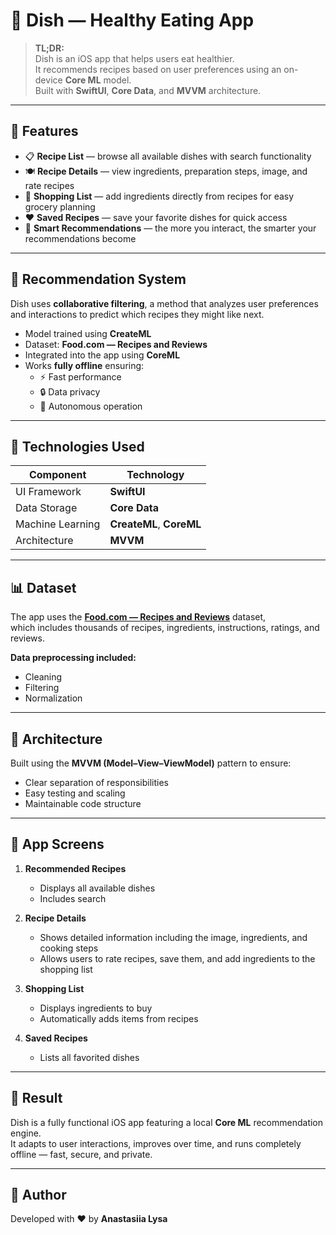 # 🥗 Dish — Healthy Eating App

> **TL;DR:**  
> Dish is an iOS app that helps users eat healthier.  
> It recommends recipes based on user preferences using an on-device **Core ML** model.  
> Built with **SwiftUI**, **Core Data**, and **MVVM** architecture.

---

## 🚀 Features

- 📋 **Recipe List** — browse all available dishes with search functionality  
- 🍽️ **Recipe Details** — view ingredients, preparation steps, image, and rate recipes  
- 🛒 **Shopping List** — add ingredients directly from recipes for easy grocery planning  
- ❤️ **Saved Recipes** — save your favorite dishes for quick access  
- 🤖 **Smart Recommendations** — the more you interact, the smarter your recommendations become  

---

## 🧠 Recommendation System

Dish uses **collaborative filtering**, a method that analyzes user preferences and interactions to predict which recipes they might like next.  

- Model trained using **CreateML**  
- Dataset: **Food.com — Recipes and Reviews**  
- Integrated into the app using **CoreML**  
- Works **fully offline** ensuring:
  - ⚡ Fast performance  
  - 🔒 Data privacy  
  - 📱 Autonomous operation  

---

## 🧰 Technologies Used

| Component | Technology |
|------------|-------------|
| UI Framework | **SwiftUI** |
| Data Storage | **Core Data** |
| Machine Learning | **CreateML**, **CoreML** |
| Architecture | **MVVM** |

---

## 📊 Dataset

The app uses the [**Food.com — Recipes and Reviews**](https://www.kaggle.com/datasets/shuyangli94/food-com-recipes-and-user-interactions) dataset,  
which includes thousands of recipes, ingredients, instructions, ratings, and reviews.  

**Data preprocessing included:**
- Cleaning  
- Filtering  
- Normalization  

---

## 🧩 Architecture

Built using the **MVVM (Model–View–ViewModel)** pattern to ensure:
- Clear separation of responsibilities  
- Easy testing and scaling  
- Maintainable code structure  

---

## 📱 App Screens

1. **Recommended Recipes**  
   - Displays all available dishes  
   - Includes search  

2. **Recipe Details**  
   - Shows detailed information including the image, ingredients, and cooking steps  
   - Allows users to rate recipes, save them, and add ingredients to the shopping list

3. **Shopping List**  
   - Displays ingredients to buy  
   - Automatically adds items from recipes  

4. **Saved Recipes**  
   - Lists all favorited dishes  

---

## 🌿 Result

Dish is a fully functional iOS app featuring a local **Core ML** recommendation engine.  
It adapts to user interactions, improves over time, and runs completely offline — fast, secure, and private.

---

## 🙌 Author

Developed with ❤️ by **Anastasiia Lysa**  
